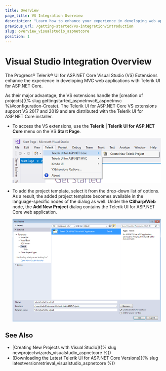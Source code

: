 ```yaml
---
title: Overview
page_title: VS Integration Overview
description: "Learn how to enhance your experience in developing web applications with Progress Telerik UI for ASP.NET Core."
previous_url: /getting-started/vs-integration/introduction
slug: overview_visualstudio_aspnetcore
position: 1
---
```


# Visual Studio Integration Overview

The Progress&reg; Telerik&reg; UI for ASP.NET Core Visual Studio (VS) Extensions enhance the experience in developing MVC web applications with Telerik UI for ASP.NET Core.

As their major advantage, the VS extensions handle the [creation of projects]({% slug gettingstarted_aspnetmvc6_aspnetmvc %}#configuration-Create). The Telerik UI for ASP.NET Core VS extensions support VS 2017 and 2019 and are distributed with the Telerik UI for ASP.NET Core installer.


* To access the VS extensions, use the **Telerik | Telerik UI for ASP.NET Core** menu on the VS **Start Page**.

    ![The Start Page Visual Studio dialog without projects](../../installation/vs-integration/images/create-project-core.png)

* To add the project template, select it from the drop-down list of options. As a result, the added project template becomes available in the language-specific nodes of the dialog as well. Under the **CSharp\Web** node, the **Add New Project** dialog contains the Telerik UI for ASP.NET Core web application.

    ![The New Project dialog for adding the project templates](../../installation/vs-integration/images/project-template-core.png)

## See Also

* [Creating New Projects with Visual Studio]({% slug newprojectwizards_visualstudio_aspnetcore %})
* [Downloading the Latest Telerik UI for ASP.NET Core Versions]({% slug latestversionretrieval_visualstudio_aspnetcore %})
